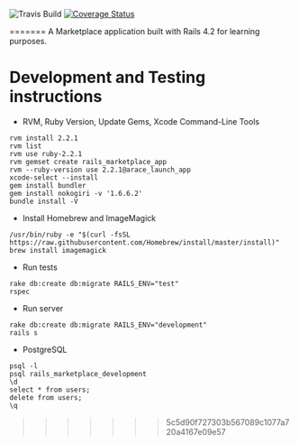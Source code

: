 ![Travis Build](https://travis-ci.org/benhawker/rails_marketplace.svg?branch=master)
[![Coverage Status](https://coveralls.io/repos/benhawker/rails_marketplace/badge.svg?branch=master&service=github)](https://coveralls.io/github/benhawker/rails_marketplace?branch=master)

=======
A Marketplace application built with Rails 4.2 for learning purposes.


Development and Testing instructions
========

* RVM, Ruby Version, Update Gems, Xcode Command-Line Tools
```
rvm install 2.2.1
rvm list
rvm use ruby-2.2.1
rvm gemset create rails_marketplace_app
rvm --ruby-version use 2.2.1@arace_launch_app
xcode-select --install
gem install bundler
gem install nokogiri -v '1.6.6.2'
bundle install -V
```

* Install Homebrew and ImageMagick
```
/usr/bin/ruby -e "$(curl -fsSL https://raw.githubusercontent.com/Homebrew/install/master/install)"
brew install imagemagick
```

* Run tests
```
rake db:create db:migrate RAILS_ENV="test"
rspec
```

* Run server
```
rake db:create db:migrate RAILS_ENV="development"
rails s
```

* PostgreSQL
```
psql -l
psql rails_marketplace_development
\d
select * from users;
delete from users;
\q
```
>>>>>>> 5c5d90f727303b567089c1077a720a4167e09e57

